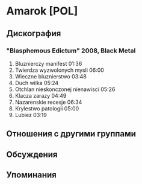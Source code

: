# Amarok [POL]



## Дискография

### "Blasphemous Edictum" 2008, Black Metal

1. Bluznierczy manifest 01:36  
2. Twierdza wyzwolonych mysli 06:00  
3. Wieczne bluznierstwo 03:48  
4. Duch wilka 05:24  
5. Otchlan nieskonczonej nienawisci 05:26  
6. Klacza zarazy 04:49  
7. Nazarenskie recesje 06:34  
8. Krуlestwo patologii 05:00  
9. Lubiez 03:19 



## Отношения с другими группами


## Обсуждения


## Упоминания

